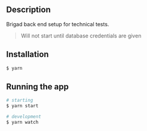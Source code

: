 ## Description

Brigad back end setup for technical tests.

> Will not start until database credentials are given

## Installation

```bash
$ yarn
```

## Running the app

```bash
# starting
$ yarn start
```

```bash
# development
$ yarn watch
```

